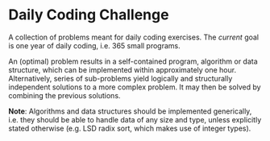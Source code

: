 # Daily Coding Challenge

A collection of problems meant for daily coding exercises.
The _current_ goal is one year of daily coding, i.e. 365 small programs.

An (optimal) problem results in a self-contained program, algorithm or data
structure, which can be implemented within approximately one hour.
Alternatively, series of sub-problems yield logically and structurally
independent solutions to a more complex problem.
It may then be solved by combining the previous solutions.

**Note**: Algorithms and data structures should be implemented generically,
i.e. they should be able to handle data of any size and type, unless explicitly
stated otherwise (e.g. LSD radix sort, which makes use of integer types).
